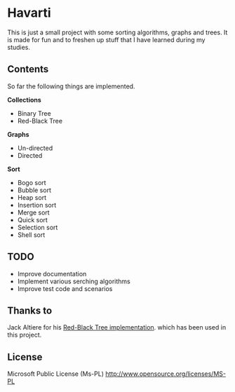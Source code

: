 Havarti
=======
This is just a small project with some sorting algorithms, graphs and trees. It is made for fun and to freshen up stuff that I have learned during my studies.

Contents
--------
So far the following things are implemented.

**Collections**
- Binary Tree
- Red-Black Tree

**Graphs**
- Un-directed
- Directed

**Sort**
- Bogo sort
- Bubble sort
- Heap sort
- Insertion sort
- Merge sort
- Quick sort
- Selection sort
- Shell sort

TODO
----
- Improve documentation
- Implement various serching algorithms
- Improve test code and scenarios

Thanks to
---------
Jack Altiere for his [Red-Black Tree implementation](http://www.jaltiere.com/index.php/2008/12/08/implementing-a-red-black-tree-in-c/). which has been used in this project.

License
-------
Microsoft Public License (Ms-PL)
http://www.opensource.org/licenses/MS-PL